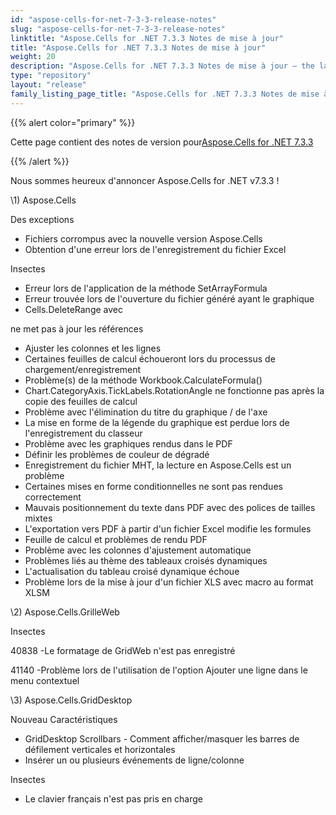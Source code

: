 ```yaml
---
id: "aspose-cells-for-net-7-3-3-release-notes"
slug: "aspose-cells-for-net-7-3-3-release-notes"
linktitle: "Aspose.Cells for .NET 7.3.3 Notes de mise à jour"
title: "Aspose.Cells for .NET 7.3.3 Notes de mise à jour"
weight: 20
description: "Aspose.Cells for .NET 7.3.3 Notes de mise à jour – the latest updates and fixes."
type: "repository"
layout: "release"
family_listing_page_title: "Aspose.Cells for .NET 7.3.3 Notes de mise à jour"
---
```

{{% alert color="primary" %}} 

 Cette page contient des notes de version pour[Aspose.Cells for .NET 7.3.3](https://releases.aspose.com/cells/net/new-releases/aspose.cells-for-.net-7.3.3/)

{{% /alert %}} 

Nous sommes
 heureux d'annoncer Aspose.Cells for .NET v7.3.3 !

\1) Aspose.Cells 

 Des exceptions

- Fichiers corrompus avec la nouvelle version Aspose.Cells
- Obtention d'une erreur lors de l'enregistrement du fichier Excel

 Insectes

- Erreur lors de l'application de la méthode SetArrayFormula
- Erreur trouvée lors de l'ouverture du fichier généré ayant le graphique
- Cells.DeleteRange avec

 ne met pas à jour les références

- Ajuster les colonnes et les lignes
- Certaines feuilles de calcul échoueront lors du processus de chargement/enregistrement
- Problème(s) de la méthode Workbook.CalculateFormula()
- Chart.CategoryAxis.TickLabels.RotationAngle ne fonctionne pas après la copie des feuilles de calcul
- Problème avec l'élimination du titre du graphique / de l'axe
- La mise en forme de la légende du graphique est perdue lors de l'enregistrement du classeur
- Problème avec les graphiques rendus dans le PDF
- Définir les problèmes de couleur de dégradé
- Enregistrement du fichier MHT, la lecture en Aspose.Cells est un problème
- Certaines mises en forme conditionnelles ne sont pas rendues correctement
- Mauvais positionnement du texte dans PDF avec des polices de tailles mixtes
- L'exportation vers PDF à partir d'un fichier Excel modifie les formules
- Feuille de calcul et problèmes de rendu PDF
- Problème avec les colonnes d'ajustement automatique
- Problèmes liés au thème des tableaux croisés dynamiques
- L'actualisation du tableau croisé dynamique échoue
- Problème lors de la mise à jour d'un fichier XLS avec macro au format XLSM



\2)
 Aspose.Cells.GrilleWeb



 Insectes

 40838 -Le formatage de GridWeb n'est pas enregistré

 41140 -Problème lors de l'utilisation de l'option Ajouter une ligne dans le menu contextuel



\3)
 Aspose.Cells.GridDesktop



Nouveau
 Caractéristiques

- GridDesktop Scrollbars - Comment afficher/masquer les barres de défilement verticales et horizontales
- Insérer un ou plusieurs événements de ligne/colonne



 Insectes

- Le clavier français n'est pas pris en charge
